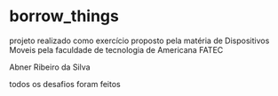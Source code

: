 # borrow_things
projeto realizado como exercício proposto pela matéria de Dispositivos Moveis pela faculdade de tecnologia de Americana FATEC


 Abner Ribeiro da Silva 
 
 todos os desafios foram feitos
